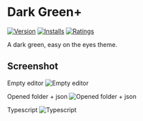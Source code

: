 # Dark Green+

[![Version](https://vsmarketplacebadge.apphb.com/version-short/kazelone.vscode-dark-green-plus.svg)](https://marketplace.visualstudio.com/items?itemName=kazelone.vscode-dark-green-plus)
[![Installs](https://vsmarketplacebadge.apphb.com/installs-short/kazelone.vscode-dark-green-plus.svg?style=flat-square)](https://marketplace.visualstudio.com/items?itemName=kazelone.vscode-dark-green-plus)
[![Ratings](https://vsmarketplacebadge.apphb.com/rating-short/kazelone.vscode-dark-green-plus.svg?style=flat-square)](https://marketplace.visualstudio.com/items?itemName=kazelone.vscode-dark-green-plus)

A dark green, easy on the eyes theme.

## Screenshot
Empty editor
![Empty editor](https://i.imgur.com/dKMMJl6.png)

Opened folder + json
![Opened folder + json](https://i.imgur.com/NMOf6Pn.png)

Typescript
![Typescript](https://i.imgur.com/SLXzZSd.png)

